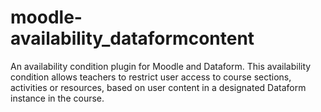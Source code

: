 # moodle-availability_dataformcontent
An availability condition plugin for Moodle and Dataform. This availability condition allows teachers to restrict user access to course sections, activities or resources, based on user content in a designated Dataform instance in the course. 
